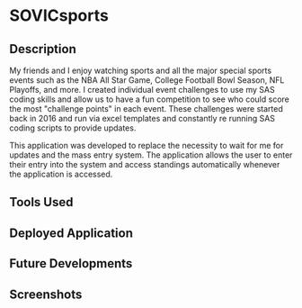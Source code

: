 # SOVICsports

## Description

My friends and I enjoy watching sports and all the major special sports events such as the NBA All Star Game, College Football Bowl Season, NFL Playoffs, and more. I created individual event challenges to use my SAS coding skills and allow us to have a fun competition to see who could score the most "challenge points" in each event. These challenges were started back in 2016 and run via excel templates and constantly re running SAS coding scripts to provide updates.

This application was developed to replace the necessity to wait for me for updates and the mass entry system. The application allows the user to enter their entry into the system and access standings automatically whenever the application is accessed.

## Tools Used 



## Deployed Application



## Future Developments



## Screenshots

